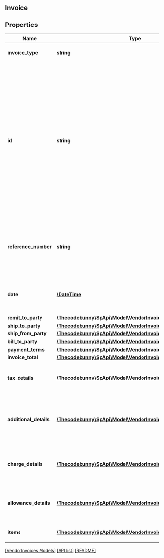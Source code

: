 ## Invoice

## Properties

Name | Type | Description | Notes
------------ | ------------- | ------------- | -------------
**invoice_type** | **string** | Identifies the type of invoice. |
**id** | **string** | Unique number relating to the charges defined in this document. This will be invoice number if the document type is Invoice or CreditNote number if the document type is Credit Note. Failure to provide this reference will result in a rejection. |
**reference_number** | **string** | An additional unique reference number used for regulatory or other purposes. | [optional]
**date** | [**\DateTime**](\DateTime.md) | Defines a date and time according to ISO8601. |
**remit_to_party** | [**\Thecodebunny\SpApi\Model\VendorInvoices\PartyIdentification**](PartyIdentification.md) |  |
**ship_to_party** | [**\Thecodebunny\SpApi\Model\VendorInvoices\PartyIdentification**](PartyIdentification.md) |  | [optional]
**ship_from_party** | [**\Thecodebunny\SpApi\Model\VendorInvoices\PartyIdentification**](PartyIdentification.md) |  | [optional]
**bill_to_party** | [**\Thecodebunny\SpApi\Model\VendorInvoices\PartyIdentification**](PartyIdentification.md) |  | [optional]
**payment_terms** | [**\Thecodebunny\SpApi\Model\VendorInvoices\PaymentTerms**](PaymentTerms.md) |  | [optional]
**invoice_total** | [**\Thecodebunny\SpApi\Model\VendorInvoices\Money**](Money.md) |  |
**tax_details** | [**\Thecodebunny\SpApi\Model\VendorInvoices\TaxDetails[]**](TaxDetails.md) | Total tax amount details for all line items. | [optional]
**additional_details** | [**\Thecodebunny\SpApi\Model\VendorInvoices\AdditionalDetails[]**](AdditionalDetails.md) | Additional details provided by the selling party, for tax related or other purposes. | [optional]
**charge_details** | [**\Thecodebunny\SpApi\Model\VendorInvoices\ChargeDetails[]**](ChargeDetails.md) | Total charge amount details for all line items. | [optional]
**allowance_details** | [**\Thecodebunny\SpApi\Model\VendorInvoices\AllowanceDetails[]**](AllowanceDetails.md) | Total allowance amount details for all line items. | [optional]
**items** | [**\Thecodebunny\SpApi\Model\VendorInvoices\InvoiceItem[]**](InvoiceItem.md) | The list of invoice items. | [optional]

[[VendorInvoices Models]](../) [[API list]](../../Api) [[README]](../../../README.md)
